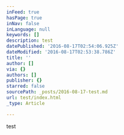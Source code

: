 ```yaml
---
inFeed: true
hasPage: true
inNav: false
inLanguage: null
keywords: []
description: test
datePublished: '2016-08-17T02:54:06.925Z'
dateModified: '2016-08-17T02:53:38.786Z'
title: ''
author: []
via: {}
authors: []
publisher: {}
starred: false
sourcePath: _posts/2016-08-17-test.md
url: test/index.html
_type: Article

---
```

test